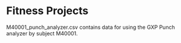 # Fitness Projects

M40001_punch_analyzer.csv contains data for using the GXP Punch analyzer by subject M40001.

